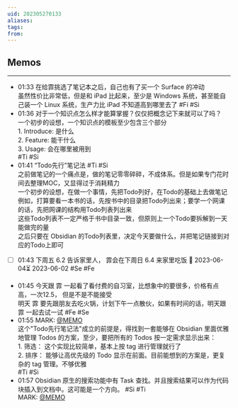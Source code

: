 ```yaml
---
uid: 202305270133
aliases: 
tags: 
from: 
---
```


## Memos
---

- 01:33 在给霏挑选了笔记本之后，自己也有了买一个 Surface 的冲动<br>虽然性价比非常低，但是和 iPad 比起来，至少是 Windows 系统，甚至能自己装一个 Linux 系统，生产力比 iPad 不知道高到哪里去了 #Fi #Si
- 01:36 对于一个知识点怎么样才能算掌握？仅仅把概念记下来就可以了吗？<br>一个初步的设想，一个知识点的模板至少包含三个部分<br>1. Introduce: 是什么<br>2. Feature: 能干什么<br>3. Usage: 会在哪里被用到<br> #Ti #Si
- 01:41 “Todo先行”笔记法 #Ti #Si<br>之前做笔记的一个痛点是，做的笔记零零碎碎，不成体系。但是如果专门花时间去整理MOC，又显得过于消耗精力<br>一个初步的设想，在做一个事情，先把Todo列好，在Todo的基础上去做笔记<br>例如，打算要看一本书的话，先按书中的目录把Todo列出来；要学一个网课的话，先把网课的结构用Todo列表列出来<br>这些Todo列表不一定严格于书中目录一致，但原则上一个Todo要拆解到一天能做完的量<br>之后只要在 Obsidian 的Todo列表里，决定今天要做什么，并把笔记链接到对应的Todo上即可 
- [ ] 01:43 下周五 6.2 告诉家里人， 霏会在下周日 6.4 来家里吃饭 📅 2023-06-04⏳ 2023-06-02 #Se #Fe
- 01:45 今天跟 霏 一起看了看付费的自习室，比想象中的要很多，价格有点高，一次12.5， 但是不是不能接受<br>明天 霏 要先跟朋友去吃火锅，计划下午一点散伙，如果有时间的话，明天跟 霏 一起去试一试 #Fe #Se
- 01:55 MARK: [@MEMO](2023052701410012)<br>这个"Todo先行笔记法"成立的前提是，得找到一套能够在 Obsidian 里面优雅地管理 Todos 的方案，至少，要把所有的 Todos 按一定需求显示出来：<br>1. 筛选： 这个实现比较简单，基本上按 tag 进行管理就行了<br>2. 排序： 能够让高优先级的 Todo 显示在前面。目前能想到的方案是，更复杂的 tag 管理。不够优雅<br> #Ti #Si
- 01:57 Obsidian 原生的搜索功能中有 Task 查找。并且搜索结果可以作为代码块插入到文档中。这可能是一个方向。 #Si #Ti<br>MARK: [@MEMO](2023052701550015)